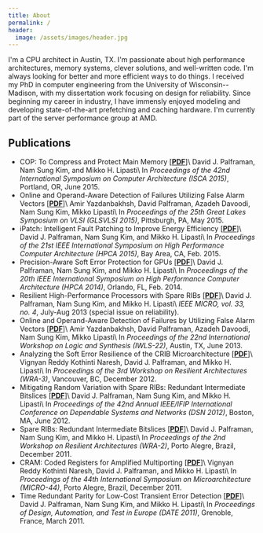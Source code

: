 ```yaml
---
title: About
permalink: /
header:
  image: /assets/images/header.jpg
---
```


I'm a CPU architect in Austin, TX. I'm passionate about high performance architectures, memory systems, clever solutions, and well-written code. I'm always looking for better and more efficient ways to do things. I received my PhD in computer engineering from the University of Wisconsin--Madison, with my dissertation work focusing on design for reliability. Since beginning my career in industry, I have immensly enjoyed modeling and developing state-of-the-art prefetching and caching hardware. I'm currently part of the server performance group at AMD.

## Publications

* COP: To Compress and Protect Main Memory [[**PDF**](papers/isca2015_palframan.pdf)]\\
David J. Palframan, Nam Sung Kim, and Mikko H. Lipasti\\
In *Proceedings of the 42nd International Symposium on Computer Architecture (ISCA 2015)*, Portland, OR, June 2015.
* Online and Operand-Aware Detection of Failures Utilizing False Alarm Vectors [[**PDF**](papers/glsvlsi15_yazdanbakhsh.pdf)]\\
Amir Yazdanbakhsh, David Palframan, Azadeh Davoodi, Nam Sung Kim, Mikko Lipasti\\
In *Proceedings of the 25th Great Lakes Symposium on VLSI (GLSVLSI 2015)*, Pittsburgh, PA, May 2015.
* iPatch: Intelligent Fault Patching to Improve Energy Efficiency [[**PDF**](papers/hpca15_palframan.pdf)]\\
David J. Palframan, Nam Sung Kim, and Mikko H. Lipasti\\
In *Proceedings of the 21st IEEE International Symposium on High Performance Computer Architecture (HPCA 2015)*, Bay Area, CA, Feb. 2015.
* Precision-Aware Soft Error Protection for GPUs [[**PDF**](papers/hpca14_palframan.pdf)]\\
David J. Palframan, Nam Sung Kim, and Mikko H. Lipasti\\
In *Proceedings of the 20th IEEE International Symposium on High Performance Computer Architecture (HPCA 2014)*, Orlando, FL, Feb. 2014.
* Resilient High-Performance Processors with Spare RIBs [[**PDF**](papers/ieeemicro2013.pdf)]\\
David J. Palframan, Nam Sung Kim, and Mikko H. Lipasti\\
*IEEE MICRO, vol. 33, no. 4*, July-Aug 2013 (special issue on reliability).
* Online and Operand-Aware Detection of Failures by Utilizing False Alarm Vectors [[**PDF**](papers/iwls2013_favectors.pdf)]\\
Amir Yazdanbakhsh, David Palframan, Azadeh Davoodi, Nam Sung Kim, Mikko Lipasti\\
In *Proceedings of the 22nd International Workshop on Logic and Synthesis (IWLS-22)*, Austin, TX, June 2013.
* Analyzing the Soft Error Resilience of the CRIB Microarchitecture [[**PDF**](papers/wra2012-crib.pdf)]\\
Vignyan Reddy Kothinti Naresh, David J. Palframan, and Mikko H. Lipasti\\
In *Proceedings of the 3rd Workshop on Resilient Architectures (WRA-3)*, Vancouver, BC, December 2012.
* Mitigating Random Variation with Spare RIBs: Redundant Intermediate Bitslices [[**PDF**](papers/dsn2012_rib.pdf)]\\
David J. Palframan, Nam Sung Kim, and Mikko H. Lipasti\\
In *Proceedings of the 42nd Annual IEEE/IFIP International Conference on Dependable Systems and Networks (DSN 2012)*, Boston, MA, June 2012.
* Spare RIBs: Redundant Intermediate Bitslices [[**PDF**](papers/wra2011-rib.pdf)]\\
David J. Palframan, Nam Sung Kim, and Mikko H. Lipasti\\
In *Proceedings of the 2nd Workshop on Resilient Architectures (WRA-2)*, Porto Alegre, Brazil, December 2011.
* CRAM: Coded Registers for Amplified Multiporting [[**PDF**](papers/micro2011_cram.pdf)]\\
Vignyan Reddy Kothinti Naresh, David J. Palframan, and Mikko H. Lipasti\\
In *Proceedings of the 44th International Symposium on Microarchitecture (MICRO-44)*, Porto Alegre, Brazil, December 2011.
* Time Redundant Parity for Low-Cost Transient Error Detection [[**PDF**](papers/date2011-palframan.pdf)]\\
David J. Palframan, Nam Sung Kim, and Mikko H. Lipasti\\
In *Proceedings of Design, Automation, and Test in Europe (DATE 2011)*, Grenoble, France, March 2011.
